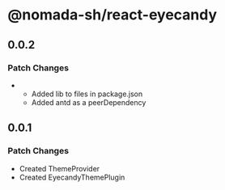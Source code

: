 # @nomada-sh/react-eyecandy

## 0.0.2

### Patch Changes

- - Added lib to files in package.json
  - Added antd as a peerDependency

## 0.0.1

### Patch Changes

- Created ThemeProvider
- Created EyecandyThemePlugin
